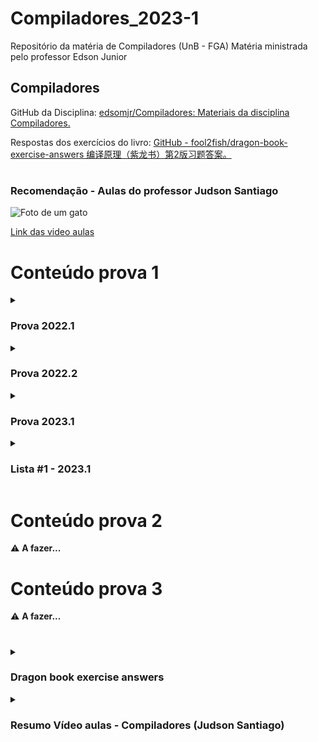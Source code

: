 # Compiladores_2023-1
Repositório da matéria de Compiladores (UnB - FGA)  Matéria ministrada pelo professor Edson Junior

## Compiladores

GitHub da Disciplina: [edsomjr/Compiladores: Materiais da disciplina Compiladores.](https://github.com/edsomjr/Compiladores)

Respostas dos exercícios do livro: [GitHub - fool2fish/dragon-book-exercise-answers 编译原理（紫龙书）第2版习题答案。](https://github.com/fool2fish/dragon-book-exercise-answers)
#
### Recomendação - Aulas do professor Judson Santiago
![Foto de um gato](https://i.ytimg.com/vi/jgI711CrnnY/hqdefault.jpg?sqp=-oaymwEXCNACELwBSFryq4qpAwkIARUAAIhCGAE=&rs=AOn4CLCDf_lFr_zH1P6Vn2j8MGPozU2iqA)

[Link das video aulas](https://www.youtube.com/playlist?list=PLX6Nyaq0ebfhI396WlWN6WlBm-tp7vDtV)
#

# Conteúdo prova 1

<details>
<summary>
<h3> Prova 2022.1 </h3>
</summary>

[Gabarito oficial](https://github.com/ananorberto/Compiladores_2023-1/blob/main/Provas%20anteriores%20e%20lista/gab_2022_1-p1.pdf)

1. Complete a sentença: 
    
    “A compilação pode ser dividida em `6`fases, as quais podem ser classificadas em duas partes: `análise` e `síntese`. Outra organização possível separa as `4` primeiras fases na interface de vanguarda e as `2` últimas fases na interface de retaguarda.”
    
 #
2. Considere a gramática livre de contexto G abaixo:
`S → S concat L | S replace L L | ∊
L → a | b | c`


De acordo com as convenções de notação, responda as questões abaixo?
(i) (2 pontos) Quais são os não-terminais de G?

> Os não-terminais de G são `S e L`.

<details><summary>Explicação</summary>


>💡 Os símbolos não-terminais são aqueles que podem ser expandidos em outros símbolos através das produções da gramática. No caso da gramática G 
> dada, existem dois não-terminais, S e L, que representam sequências de símbolos que podem ser derivados a partir das produções da gramática.

</details>

  
(ii) (2 pontos) Quais são os terminais de G?

> Os terminais de G são `concat, replace, ∊, a, b e c`.

<details><summary>Explicação</summary>


>💡 Os terminais de uma gramática livre de contexto são os símbolos que não podem ser mais derivados a partir das produções da gramática, ou seja,
> são os símbolos que aparecem nas folhas da árvore de derivação. No caso da gramática G dada, os terminais são concat, replace, ∊, a, b e c, que
> não podem mais ser derivados a partir das produções da gramática.

</details>


(iii) (1 ponto) Qual é o símbolo de partida de G?

> O símbolo de partida de G é S (não-terminal da primeira produção listada).
<details><summary>Explicação</summary>

>💡 Em outras palavras, quando começamos a usar a gramática G para gerar sequências de símbolos, começamos com o não-terminal S, e a partir daí podemos derivar sequências de símbolos usando as produções de G. Então, podemos dizer que S é o símbolo de partida de G.
</details>

#
3. Assinale a alternativa correta.
Considere o seguinte código de máquina de pilha:
`value-l a
push 5
push 2
⌽
value-r b
⍨`
Marque a expressão, em notação infixada, que é avaliada por este código. Assuma que as operações ⌽ e ⍨ sejam binárias e que o ordem de extração dos operando da pilha seja a seguinte: primeiro o operando à direita, em seguida o operando
à esquerda.
    
    
    (X) a := (5 ⌽ 2) ⍨ b
    (B) a := b ⍨ (2 ⌽ 5)
    (C) a := (b ⍨ 2) ⌽ 5
    (D) a := 5 ⌽ (2 ⍨ b)
    
    >💡 Resposta correta a := (5 ⌽ 2) ⍨ b.
    <details><summary>Explicação</summary>
        
        1. A instrução "value-l a" indica que a variável "a" será o destino da operação que será realizada, e a instrução "value-r b" indica que a variável "b" será o segundo operando. 
        2. Em seguida, a instrução "push 5" coloca o valor 5 no topo da pilha, seguida pela instrução "push 2" que coloca o valor 2 no topo da pilha. 
        3. A instrução "⌽" retira os dois valores do topo da pilha e aplica o operador ⌽, que realiza uma operação binária com a ordem dos operandos invertida. Portanto, essa instrução avalia a expressão 2 ⌽ 5 e coloca o resultado (que é 5 ⌽ 2) no topo da pilha. 
        4. Por fim, a instrução "⍨" retira o valor no topo da pilha (que é o resultado da operação anterior, 5 ⌽ 2) e o coloca no segundo lugar da pilha, invertendo a ordem dos dois valores na pilha. Assim, o valor final na pilha é o resultado da expressão (5 ⌽ 2) ⍨ b, que é atribuído à variável "a”
        
      </details>
  #  
4. Julgue os itens abaixo. Em cada item, preencha os parêntesis com V (verdadeiro) ou F (falso).


      ( F ) Em uma produção, o símbolo não-terminal que será produzido fica do lado direito da seta.

      <details><summary>💡 Explicação do porquê é falsa</summary>

      > A afirmação é falsa, pois em uma gramática livre de contexto, as regras de produção são escritas com uma seta →. O lado esquerdo contém um único símbolo não-terminal, enquanto o lado direito contém uma sequência de símbolos terminais e/ou não-terminais.
      Exemplo: `S → aB` (O símbolo não-terminal S é produzido a partir da sequência de símbolos "aB").

      </details>

      ( V ) O símbolo ∊ representa uma cadeia de Tokens vazia.
      ( F ) Uma gramática livre de contexto é ambígua se existe ao menos uma expressão que não possui árvore sintática.

      <details><summary>💡 Explicação do porquê é falsa</summary>

      > Uma gramática é ambígua se existem duas ou mais árvores sintáticas distintas para a mesma sentença. Se uma expressão não possui árvore sintática, então ela não é derivável e, portanto, não pode ser ambígua ou não ambígua.

      </details>

      ( F ) Em uma definição dirigida pela sintaxe, um atributo de um nó n é dito sintetizado se ele depende apenas dos valores dos atributos das folhas da árvore.

      <details><summary>💡 Explicação do porquê é falsa</summary>
      💡 Explicação do porquê é falsa

      > Um atributo de um nó é dito sintetizado se ele pode ser calculado a partir dos valores dos atributos dos filhos do nó da árvore. Sendo assim, o atributo pode depender de outros nós além das folhas da subárvore abaixo dele.

      </details>

      ( V ) Em um esquema de tradução, as ações semânticas são inseridas no lado direito da produção e são delimitadas por chaves.

#
5. Na linguagem de programação C o enunciado `do-while` possui a forma
  
    `do { cmd } while ( expr );`
  
O laço inicia executando cmd. Em seguida, expr é avaliada: caso seja verdadeira, o laço reinicia com uma nova execução de cmd; caso contrário, o laço é encerrado. O significado do enunciado `do-while` é similar a
  
    `cmd ; while ( expr ) { cmd }`
  
Construa um gabarito para a tradução dirigida pela sintaxe que traduz enunciados `do-while` em C para código de máquina de pilha.
        
        
<table>
  <thead>
    <tr>
      <th>RÓTULO LOOP</th>
    </tr>
  </thead>
  <tbody>
    <tr>
      <td>CÓDIGO PARA cmd</td>
    </tr>
    <tr>
      <td>CÓDIGO PARA expr</td>
    </tr>
    <tr>
      <td>gotrue loop</td>
    </tr>
  </tbody>
</table>

  
</details>
<details>
<summary>
<h3> Prova 2022.2 </h3>
</summary>

</details>
<details>
<summary>
<h3> Prova 2023.1 </h3>
</summary>

Resposta questão 15 - Lógica da questão:

[CONVIERTE UN NUMERAL DE BASE 7 A BASE DECIMAL](https://www.youtube.com/shorts/qnHaeTIIm9o)

[https://www.youtube.com/shorts/qnHaeTIIm9o](https://www.youtube.com/shorts/qnHaeTIIm9o)

</details>
<details>
<summary>
<h3> Lista #1 - 2023.1 </h3>
</summary>

[lista_1.pdf](https://github.com/ananorberto/Compiladores_2023-1/blob/main/Provas%20anteriores%20e%20lista/lista_1.pdf)

<details>
<summary>
Respostas
</summary>

1. S → SS+ | SS x | a

```c
    S
    |
  /   \
SS+    ax
||     |
aa  +  ax
```

c. Expressões pós-fixadas de adição e multiplicação

1.  Lista →id, Lista | id
2. 

</details>
</details>

# Conteúdo prova 2

:warning: **A fazer...** 

#

# Conteúdo prova 3

:warning: **A fazer...** 
#

<details>
<summary>
  <h3>Dragon book exercise answers</h3>
</summary>

### **1.1.1**

Qual é a diferença entre um compilador e um intérprete?

### Resposta

Um compilador é um programa que pode ler um programa em um idioma - o idioma de origem - e traduzi-lo para um programa equivalente em outro idioma – o idioma de destino e relatar qualquer erros no programa de origem que ele detecta durante o processo de tradução.

O intérprete executa diretamente as operações especificadas no programa de origem nas entradas fornecidas pelo usuário.

### **1.1.2**

Quais são as vantagens de:
(a) um compilador sobre um intérprete
(b) um intérprete sobre um compilador?

### Resposta

a. O programa de destino no idioma da máquina produzido por um compilador geralmente é muito mais rápido que um intérprete no mapeamento de entradas para saídas.

b. Um intérprete geralmente pode fornecer um diagnóstico de erro melhor do que um compilador, porque executa a instrução do programa de origem por instrução.

### **1.1.3**

Quais são as vantagens de um sistema de processamento de idiomas no qual o compilador produz linguagem de montagem em vez de linguagem de máquina?

### Resposta

O compilador pode produzir um programa em linguagem de montagem como sua saída, porque a linguagem assembly é mais fácil de produzir como saída e mais fácil de depurar.

### **1.1.4**

Um compilador que traduz um idioma de alto nível em outro de alto nível idioma é chamado de *fonte a fonte* tradutor. Quais são as vantagens para usando C como idioma de destino para um compilador?

### Resposta

Para a linguagem C, existem muitos compiladores disponíveis que compilam em quase todo hardware.

### **1.1.5**

Descreva algumas das tarefas que um montador precisa executar.

### Resposta

Traduz do idioma da montagem para o código da máquina. Este código de máquina é realocável.

</details>


<details>
<summary>
  <h3>Resumo Vídeo aulas - Compiladores (Judson Santiago)</h3>
</summary>

- Aula00 (Introdução)
    - Existem dois tipos de processadores de linguagem:
        - Compiladores: traduzem programas para linguagem de máquina
        - Interpretadores: executam programas em linguagem de alto nível
    - A compilação se divide em duas partes:
        - Análise: leitura e análise do código fonte (3 analise - Decomposição)
        - Síntese: geração e otimização de código abjeto (3 síntese - Produção)
    - O desenvolvimento de um compilador é uma tarefa complexa
        - Ele deve estar correto, ser eficiente e ter uma boa usabilidade
- Aula01(Ambiente Linux) e Aula02( Ambiente VS Code)
    
    [Aula 01 - Ambiente Linux | Histórico | Terminal | Shell | g++ | gdb | make | cmake | Compiladores](https://www.youtube.com/live/JJmf1wlNGeQ?feature=share)
    
    [Aula 02 - Ambiente VS Code | Visual Studio Code | C++ | Make | CMake | g++ | gdb | Compiladores](https://www.youtube.com/live/7WrTl_MaLk8?feature=share)
    
- Aula03 (Tradução Dirigida pela Sintaxe)
    
    Pulamos o `Analisador Léxico`  poque usamos dígitos simples (1 | 2 | 3)
    
    ![Untitled](Compiladores%20c5d1f86db6d941e793f1b8acb658b62d/Untitled.png)
    
    - Uma Gramática é formada por um conjunto de produções.
        - Elas descrevem as construções de uma língua.
        - Cadeias válidas podem ser visualizadas por árvores de derivação.
    - A tradução dirigida por sintaxe permite construir um tradutor simples usando uma busca em profundidade na árvore de derivação:
        - Anotada com atributos
        - Modificada por ações semânticas
    - Essa técnica de tradução ilustra de forma simples a análise sintática.
- Aula04(Análise Sintática)
    
    ![BCFE9640-D664-4B5C-9A6C-7FE6110F9EEB.jpeg](Compiladores%20c5d1f86db6d941e793f1b8acb658b62d/BCFE9640-D664-4B5C-9A6C-7FE6110F9EEB.jpeg)
